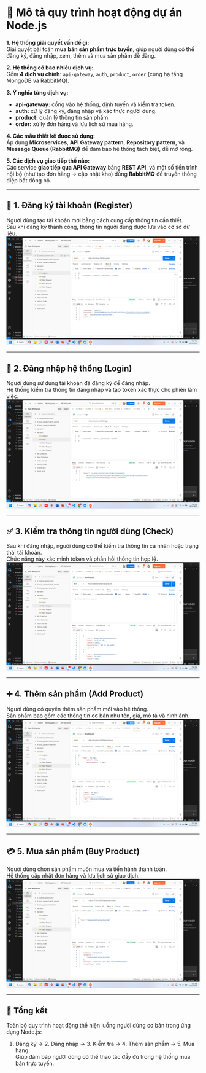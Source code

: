 # 🚀 Mô tả quy trình hoạt động dự án Node.js

**1. Hệ thống giải quyết vấn đề gì:**  
Giải quyết bài toán **mua bán sản phẩm trực tuyến**, giúp người dùng có thể đăng ký, đăng nhập, xem, thêm và mua sản phẩm dễ dàng.  

**2. Hệ thống có bao nhiêu dịch vụ:**  
Gồm **4 dịch vụ chính**: `api-gateway`, `auth`, `product`, `order` (cùng hạ tầng MongoDB và RabbitMQ).  

**3. Ý nghĩa từng dịch vụ:**  
- **api-gateway:** cổng vào hệ thống, định tuyến và kiểm tra token.  
- **auth:** xử lý đăng ký, đăng nhập và xác thực người dùng.  
- **product:** quản lý thông tin sản phẩm.  
- **order:** xử lý đơn hàng và lưu lịch sử mua hàng.  

**4. Các mẫu thiết kế được sử dụng:**  
Áp dụng **Microservices**, **API Gateway pattern**, **Repository pattern**, và **Message Queue (RabbitMQ)** để đảm bảo hệ thống tách biệt, dễ mở rộng.  

**5. Các dịch vụ giao tiếp thế nào:**  
Các service **giao tiếp qua API Gateway** bằng **REST API**, và một số tiến trình nội bộ (như tạo đơn hàng → cập nhật kho) dùng **RabbitMQ** để truyền thông điệp bất đồng bộ.  

---

## 🧩 1. Đăng ký tài khoản (Register)
Người dùng tạo tài khoản mới bằng cách cung cấp thông tin cần thiết.  
Sau khi đăng ký thành công, thông tin người dùng được lưu vào cơ sở dữ liệu.  
![Register](./image/register.png)

---

## 🔐 2. Đăng nhập hệ thống (Login)
Người dùng sử dụng tài khoản đã đăng ký để đăng nhập.  
Hệ thống kiểm tra thông tin đăng nhập và tạo token xác thực cho phiên làm việc.  
![Login](./image/login.png)

---

## ✅ 3. Kiểm tra thông tin người dùng (Check)
Sau khi đăng nhập, người dùng có thể kiểm tra thông tin cá nhân hoặc trạng thái tài khoản.  
Chức năng này xác minh token và phản hồi thông tin hợp lệ.  
![Check](./image/check.png)

---

## ➕ 4. Thêm sản phẩm (Add Product)
Người dùng có quyền thêm sản phẩm mới vào hệ thống.  
Sản phẩm bao gồm các thông tin cơ bản như tên, giá, mô tả và hình ảnh.  
![Add Product](./image/addPrduct.png)

---

## 💳 5. Mua sản phẩm (Buy Product)
Người dùng chọn sản phẩm muốn mua và tiến hành thanh toán.  
Hệ thống cập nhật đơn hàng và lưu lịch sử giao dịch.  
![Buy Product](./image/buyProduct.png)

---

## 🧠 Tổng kết
Toàn bộ quy trình hoạt động thể hiện luồng người dùng cơ bản trong ứng dụng Node.js:  
1. Đăng ký → 2. Đăng nhập → 3. Kiểm tra → 4. Thêm sản phẩm → 5. Mua hàng  
Giúp đảm bảo người dùng có thể thao tác đầy đủ trong hệ thống mua bán trực tuyến.
